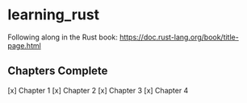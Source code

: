 # learning_rust

Following along in the Rust book: https://doc.rust-lang.org/book/title-page.html

## Chapters Complete

[x] Chapter 1
[x] Chapter 2
[x] Chapter 3
[x] Chapter 4